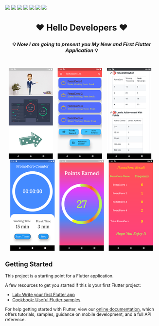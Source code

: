 ![](https://img.shields.io/badge/Programming_Language-Dart-blue.svg)
![](https://img.shields.io/badge/Software_Development_Kit(SDK)-Flutter-gold.svg)
![](https://img.shields.io/badge/Platform-Android_Studio-green.svg)
![](https://img.shields.io/badge/App-Android/IOS-yellow.svg)
![](https://img.shields.io/badge/Flutter_Version-1.22.6-brown.svg)
![](https://img.shields.io/badge/Dart_Version-2.10.5-orange.svg)
![](https://img.shields.io/badge/Status-Beta-green.svg)

<h1> <p align="center"> ❤️ Hello Developers ❤️ </p>

### <p align="center">  💡 _Now I am going to present you My New and First Flutter Application_ 💡 </p></h1>
<br/>
<p align="center">
<img src="about/1.png" height= "300" alt="welcome screen"> &nbsp&nbsp
<img src="about/2.png" height= "300" alt="welcome screen"> &nbsp&nbsp
<img src="about/3.png" height= "300" alt="welcome screen"> &nbsp&nbsp
<img src="about/4.png" height= "300" alt="welcome screen"> &nbsp&nbsp
<img src="about/5.png" height= "300" alt="welcome screen"> &nbsp&nbsp
<img src="about/6.png" height= "300" alt="welcome screen">
</p>

## Getting Started

This project is a starting point for a Flutter application.

A few resources to get you started if this is your first Flutter project:

- [Lab: Write your first Flutter app](https://flutter.dev/docs/get-started/codelab)
- [Cookbook: Useful Flutter samples](https://flutter.dev/docs/cookbook)

For help getting started with Flutter, view our
[online documentation](https://flutter.dev/docs), which offers tutorials,
samples, guidance on mobile development, and a full API reference.
